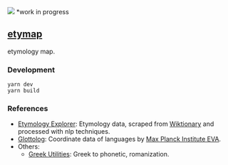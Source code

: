 ![](https://user-images.githubusercontent.com/16024979/194932300-4954d414-da76-4b6c-b495-22bdfffb103b.png)
\*work in progress

## [etymap](https://etymap.vercel.app/)

etymology map.

### Development

```
yarn dev
yarn build
```

### References

- [Etymology Explorer](https://etymologyexplorer.com/): Etymology data, scraped from [Wiktionary](https://www.wiktionary.org/) and processed with nlp techniques.
- [Glottolog](https://glottolog.org/): Coordinate data of languages by [Max Planck Institute EVA](https://www.eva.mpg.de/).
- Others:
  - [Greek Utilities](https://github.com/vbarzokas/greek-utils): Greek to phonetic, romanization.
